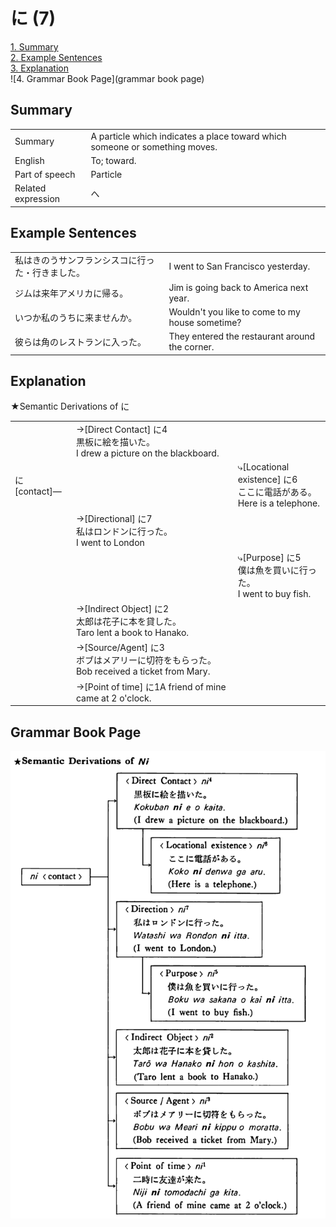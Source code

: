 # に (7)

[1. Summary](#summary)<br>
[2. Example Sentences](#example-sentences)<br>
[3. Explanation](#explanation)<br>
![4. Grammar Book Page](grammar book page)<br>


## Summary

<table><tr>   <td>Summary</td>   <td>A particle which indicates a place toward which someone or something moves.</td></tr><tr>   <td>English</td>   <td>To; toward.</td></tr><tr>   <td>Part of speech</td>   <td>Particle</td></tr><tr>   <td>Related expression</td>   <td>へ</td></tr></table>

## Example Sentences

<table><tr>   <td>私はきのうサンフランシスコに行った・行きました。</td>   <td>I went to San Francisco yesterday.</td></tr><tr>   <td>ジムは来年アメリカに帰る。</td>   <td>Jim is going back to America next year.</td></tr><tr>   <td>いつか私のうちに来ませんか。</td>   <td>Wouldn't you like to come to my house sometime?</td></tr><tr>   <td>彼らは角のレストランに入った。</td>   <td>They entered the restaurant around the corner.</td></tr></table>

## Explanation

<p>★Semantic Derivations of <span class="cloze">に</span></p>  <table class="table"> <tbody> <tr class="tr"> <td class="td"></td> <td class="td">→[Direct Contact] に4<br>黒板に絵を描いた。<br>I drew a picture on the blackboard.</td> <td class="td"></td> </tr> <tr class="tr"> <td class="td">に [contact]―</td> <td class="td"></td> <td class="td">⤷[Locational existence] に6<br>ここに電話がある。<br>Here is a telephone.</td> </tr> <tr class="tr"> <td class="td"></td> <td class="td">→[Directional] <span class="cloze">に</span>7<br>私はロンドンに行った。<br>I went to London</td> <td class="td"></td> </tr> <tr class="tr"> <td class="td"></td> <td class="td"></td> <td class="td">⤷[Purpose] に5<br>僕は魚を買いに行った。<br>I went to buy fish.</td> </tr> <tr class="tr"> <td class="td"></td> <td class="td">→[Indirect Object] に2<br>太郎は花子に本を貸した。<br>Taro lent a book to Hanako.</td> <td class="td"></td> </tr> <tr class="tr"> <td class="td"></td> <td class="td">→[Source/Agent] に3<br>ボブはメアリーに切符をもらった。<br>Bob received a ticket from Mary.</td> <td class="td"></td> </tr> <tr class="tr"> <td class="td"></td> <td class="td">→[Point of time] に1<br二時に友達が来た。<br>A friend of mine came at 2 o'clock.</td> <td class="td"></td> </tr> </tbody> </table>

## Grammar Book Page

![](../img/Basicに7.png)

